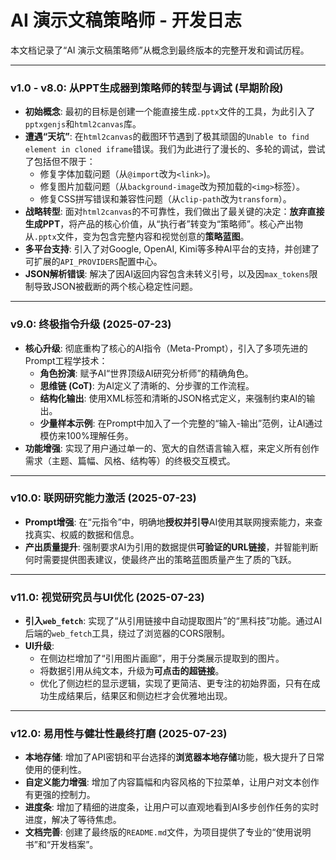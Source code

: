 # AI 演示文稿策略师 - 开发日志

本文档记录了“AI 演示文稿策略师”从概念到最终版本的完整开发和调试历程。

---

### **v1.0 - v8.0: 从PPT生成器到策略师的转型与调试 (早期阶段)**

*   **初始概念**: 最初的目标是创建一个能直接生成`.pptx`文件的工具，为此引入了`pptxgenjs`和`html2canvas`库。
*   **遭遇“天坑”**: 在`html2canvas`的截图环节遇到了极其顽固的`Unable to find element in cloned iframe`错误。我们为此进行了漫长的、多轮的调试，尝试了包括但不限于：
    *   修复字体加载问题（从`@import`改为`<link>`)。
    *   修复图片加载问题（从`background-image`改为预加载的`<img>`标签）。
    *   修复CSS拼写错误和兼容性问题（从`clip-path`改为`transform`）。
*   **战略转型**: 面对`html2canvas`的不可靠性，我们做出了最关键的决定：**放弃直接生成PPT**，将产品的核心价值，从“执行者”转变为“策略师”。核心产出物从`.pptx`文件，变为包含完整内容和视觉创意的**策略蓝图**。
*   **多平台支持**: 引入了对Google, OpenAI, Kimi等多种AI平台的支持，并创建了可扩展的`API_PROVIDERS`配置中心。
*   **JSON解析错误**: 解决了因AI返回内容包含未转义引号，以及因`max_tokens`限制导致JSON被截断的两个核心稳定性问题。

---

### **v9.0: 终极指令升级 (2025-07-23)**

*   **核心升级**: 彻底重构了核心的AI指令（Meta-Prompt），引入了多项先进的Prompt工程学技术：
    *   **角色扮演**: 赋予AI“世界顶级AI研究分析师”的精确角色。
    *   **思维链 (CoT)**: 为AI定义了清晰的、分步骤的工作流程。
    *   **结构化输出**: 使用XML标签和清晰的JSON格式定义，来强制约束AI的输出。
    *   **少量样本示例**: 在Prompt中加入了一个完整的“输入-输出”范例，让AI通过模仿来100%理解任务。
*   **功能增强**: 实现了用户通过单一的、宽大的自然语言输入框，来定义所有创作需求（主题、篇幅、风格、结构等）的终极交互模式。

---

### **v10.0: 联网研究能力激活 (2025-07-23)**

*   **Prompt增强**: 在“元指令”中，明确地**授权并引导**AI使用其联网搜索能力，来查找真实、权威的数据和信息。
*   **产出质量提升**: 强制要求AI为引用的数据提供**可验证的URL链接**，并智能判断何时需要提供图表建议，使最终产出的策略蓝图质量产生了质的飞跃。

---

### **v11.0: 视觉研究员与UI优化 (2025-07-23)**

*   **引入`web_fetch`**: 实现了“从引用链接中自动提取图片”的“黑科技”功能。通过AI后端的`web_fetch`工具，绕过了浏览器的CORS限制。
*   **UI升级**: 
    *   在侧边栏增加了“引用图片画廊”，用于分类展示提取到的图片。
    *   将数据引用从纯文本，升级为**可点击的超链接**。
    *   优化了侧边栏的显示逻辑，实现了更简洁、更专注的初始界面，只有在成功生成结果后，结果区和侧边栏才会优雅地出现。

---

### **v12.0: 易用性与健壮性最终打磨 (2025-07-23)**

*   **本地存储**: 增加了API密钥和平台选择的**浏览器本地存储**功能，极大提升了日常使用的便利性。
*   **自定义能力增强**: 增加了内容篇幅和内容风格的下拉菜单，让用户对文本创作有更强的控制力。
*   **进度条**: 增加了精细的进度条，让用户可以直观地看到AI多步创作任务的实时进度，解决了等待焦虑。
*   **文档完善**: 创建了最终版的`README.md`文件，为项目提供了专业的“使用说明书”和“开发档案”。
